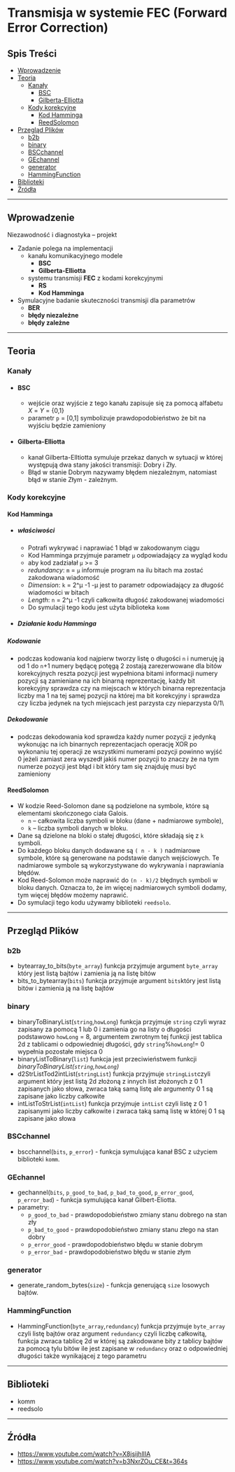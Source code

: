 # Transmisja w systemie FEC (Forward Error Correction)
## Spis Treści
- [Wprowadzenie](#wprowadzenie)
- [Teoria](#teoria)
  - [Kanały](#kanały)
    - [BSC](#kanał-bsc)
    - [Gilberta-Elliotta](#kanał-gilberta-elliotta)
  - [Kody korekcyjne](#kody-korekcyjne)
    - [Kod Hamminga](#kod-hamminga)
    - [ReedSolomon](#reedsolomon)
- [Przegląd Plików](#przegląd-plików)
  - [b2b](#b2b)
  - [binary](#binary)
  - [BSCchannel](#bscchannel)
  - [GEchannel](#gechannel)
  - [generator](#generator)
  - [HammingFunction](#hammingfunction)
- [Biblioteki](#biblioteki)
- [Źródła](#źródła)


---
## Wprowadzenie
Niezawodność i diagnostyka – projekt
- Zadanie polega na implementacji 
  - kanału komunikacyjnego modele 
    - **BSC**
    - **Gilberta-Elliotta**
  - systemu transmisji **FEC** z kodami korekcyjnymi 
    - **RS**
    - **Kod Hamminga**
- Symulacyjne badanie skuteczności transmisji dla parametrów 
  - **BER**
  - **błędy niezależne**
  - **błędy zależne**
---
## Teoria

### Kanały

- #### BSC

  - wejście oraz wyjście z tego kanału zapisuje się za pomocą alfabetu *X* = *Y* = {0,1}
  - parametr `p` = [0,1] symbolizuje prawdopodobieństwo że bit na wyjściu będzie zamieniony

- #### Gilberta-Elliotta

  - kanał Gilberta-Elltiotta symuluje przekaz danych w sytuacji w której występują dwa stany jakości transmisji: Dobry i Zły.
  - Błąd w stanie Dobrym nazywamy błędem niezależnym, natomiast błąd w stanie Złym - zależnym.

### Kody korekcyjne

#### Kod Hamminga
- ##### właściwości
  - Potrafi wykrywać i naprawiać 1 błąd w zakodowanym ciągu
  - Kod Hamminga przyjmuje parametr `μ` odpowiadający za wygląd kodu
  - aby kod zadziałał `μ` >= 3
  - *redundancy*: `m` = `μ` informuje program na ilu bitach ma zostać zakodowana wiadomość
  - *Dimension*: `k` = 2^μ -1 -μ jest to parametr odpowiadający za długość wiadomości w bitach
  - *Length*: `n` = 2^μ -1 czyli całkowita długość zakodowanej wiadomości
  - Do symulacji tego kodu jest użyta biblioteka `komm`
- ##### Działanie kodu Hamminga
##### Kodowanie
  - podczas kodowania kod najpierw tworzy listę o długości `n` i numeruję ją od 1 do `n`+1 numery będącę potęgą 2 zostają zarezerwowane dla bitów korekcyjnych reszta pozycji jest wypełniona bitami informacji numery pozycji są zamieniane na ich binarną reprezentację, każdy bit korekcyjny sprawdza czy na miejscach w których binarna reprezentacja liczby ma 1 na tej samej pozycji na której ma bit korekcyjny i sprawdza czy liczba jedynek na tych miejscach jest parzysta czy nieparzysta 0/1\
##### Dekodowanie
  - podczas dekodowania kod sprawdza każdy numer pozycji z jedynką wykonując na ich binarnych reprezentacjach operację XOR po wykonaniu tej operacji ze wszystkimi numerami pozycji powinno wyjść 0 jeżeli zamiast zera wyszedł jakiś numer pozycji to znaczy że na tym numerze pozycji jest błąd i bit który tam się znajduję musi być zamieniony

#### ReedSolomon
  - W kodzie Reed-Solomon dane są podzielone na symbole, które są elementami skończonego ciała Galois.
    - `n` – całkowita liczba symboli w bloku (dane + nadmiarowe symbole),
    - `k`  – liczba symboli danych w bloku.
  - Dane są dzielone na bloki o stałej długości, które składają się z `k` symboli.
  - Do każdego bloku danych dodawane są `( n - k )` nadmiarowe symbole, które są generowane na podstawie danych wejściowych. Te nadmiarowe symbole są wykorzystywane do wykrywania i naprawiania błędów.
  - Kod Reed-Solomon może naprawić do `(n - k)/2` błędnych symboli w bloku danych. Oznacza to, że im więcej nadmiarowych symboli dodamy, tym więcej błędów możemy naprawić.
  - Do symulacji tego kodu używamy biblioteki `reedsolo`.


---
## Przegląd Plików

### b2b
- bytearray_to_bits(`byte_array`) funkcja przyjmuje argument `byte_array` który jest listą bajtów i zamienia ją na listę bitów
- bits_to_bytearray(`bits`) funkcja przyjmuje argument `bits`który jest listą bitów i zamienia ją na listę bajtów

### binary
- binaryToBinaryList(`string`,`howLong`) funkcja przyjmuje `string` czyli wyraz zapisany za pomocą 1 lub 0 i zamienia go na listy o długości podstawowo `howLong` = 8, argumentem zwrotnym tej funkcji jest tablica 2d z tablicami o odpowiedniej długości, gdy `string`%`howLong`!= 0 wypełnia pozostałe miejsca 0
- binaryListToBinary(`list`) funkcja jest przeciwieństwem funkcji *binaryToBinaryList(`string`,`howLong`)*
- d2StrListTod2intList(`stringList`) funkcja przyjmuje `stringList`czyli argument który jest listą 2d złożoną z innych list złożonych z 0 1 zapisanych jako słowa, zwraca taką samą listę ale argumenty 0 1 są zapisane jako liczby całkowite
- intListToStrList(`intList`) funkcja przyjmuje `intList` czyli listę z 0 1 zapisanymi jako liczby całkowite i zwraca taką samą listę w której 0 1 są zapisane jako słowa

### BSCchannel
- bscchannel(`bits`, `p_error`) - funkcja symulująca kanał BSC z użyciem biblioteki `komm`.

### GEchannel
- gechannel(`bits`, `p_good_to_bad`, `p_bad_to_good`, `p_error_good`, `p_error_bad`) - funkcja symulująca kanał Gilbert-Eliotta.
- parametry:
    - `p_good_to_bad` - prawdopodobieństwo zmiany stanu dobrego na stan zły
    - `p_bad_to_good` - prawdopodobieństwo zmiany stanu złego na stan dobry
    - `p_error_good` - prawdopodobieństwo błędu w stanie dobrym
    - `p_error_bad` - prawdopodobieństwo błędu w stanie złym


### generator
- generate_random_bytes(`size`) - funkcja generującą `size` losowych bajtów.
  
### HammingFunction
- HammingFunction(`byte_array`,`redundancy`) funkcja przyjmuje `byte_array` czyli listę bajtów oraz argument `redundancy` czyli liczbę całkowitą, funkcja zwraca tablicę 2d w której są zakodowane bity z tablicy bajtów za pomocą tylu bitów ile jest zapisane w `redundancy` oraz o odpowiedniej długości także wynikającej z tego parametru

---
## Biblioteki
- komm
- reedsolo

---
## Źródła
- https://www.youtube.com/watch?v=X8jsijhllIA
- https://www.youtube.com/watch?v=b3NxrZOu_CE&t=364s
